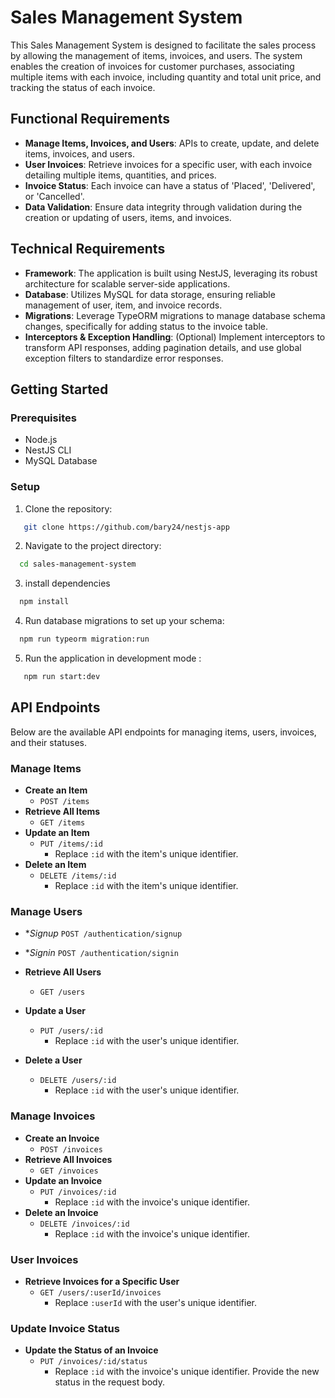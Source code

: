 # Sales Management System

This Sales Management System is designed to facilitate the sales process by allowing the management of items, invoices, and users. The system enables the creation of invoices for customer purchases, associating multiple items with each invoice, including quantity and total unit price, and tracking the status of each invoice.

## Functional Requirements

- **Manage Items, Invoices, and Users**: APIs to create, update, and delete items, invoices, and users.
- **User Invoices**: Retrieve invoices for a specific user, with each invoice detailing multiple items, quantities, and prices.
- **Invoice Status**: Each invoice can have a status of 'Placed', 'Delivered', or 'Cancelled'.
- **Data Validation**: Ensure data integrity through validation during the creation or updating of users, items, and invoices.

## Technical Requirements

- **Framework**: The application is built using NestJS, leveraging its robust architecture for scalable server-side applications.
- **Database**: Utilizes MySQL for data storage, ensuring reliable management of user, item, and invoice records.
- **Migrations**: Leverage TypeORM migrations to manage database schema changes, specifically for adding status to the invoice table.
- **Interceptors & Exception Handling**: (Optional) Implement interceptors to transform API responses, adding pagination details, and use global exception filters to standardize error responses.

## Getting Started

### Prerequisites

- Node.js
- NestJS CLI
- MySQL Database

### Setup

1. Clone the repository:

```bash
   git clone https://github.com/bary24/nestjs-app

```

2. Navigate to the project directory:

```bash
  cd sales-management-system
```

3. install dependencies

```bash
  npm install
```

4. Run database migrations to set up your schema:

```bash
  npm run typeorm migration:run
```

5. Run the application in development mode :

```bash
   npm run start:dev
```

## API Endpoints

Below are the available API endpoints for managing items, users, invoices, and their statuses.

### Manage Items

- **Create an Item**
  - `POST /items`
- **Retrieve All Items**
  - `GET /items`
- **Update an Item**
  - `PUT /items/:id`
    - Replace `:id` with the item's unique identifier.
- **Delete an Item**
  - `DELETE /items/:id`
    - Replace `:id` with the item's unique identifier.

### Manage Users

- **Signup*
`POST /authentication/signup`

- **Signin*
`POST /authentication/signin`
- **Retrieve All Users**
  - `GET /users`
- **Update a User**
  - `PUT /users/:id`
    - Replace `:id` with the user's unique identifier.
- **Delete a User**
  - `DELETE /users/:id`
    - Replace `:id` with the user's unique identifier.

### Manage Invoices

- **Create an Invoice**
  - `POST /invoices`
- **Retrieve All Invoices**
  - `GET /invoices`
- **Update an Invoice**
  - `PUT /invoices/:id`
    - Replace `:id` with the invoice's unique identifier.
- **Delete an Invoice**
  - `DELETE /invoices/:id`
    - Replace `:id` with the invoice's unique identifier.

### User Invoices

- **Retrieve Invoices for a Specific User**
  - `GET /users/:userId/invoices`
    - Replace `:userId` with the user's unique identifier.

### Update Invoice Status

- **Update the Status of an Invoice**
  - `PUT /invoices/:id/status`
    - Replace `:id` with the invoice's unique identifier. Provide the new status in the request body.
